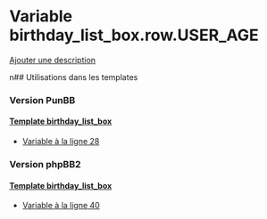 # Variable birthday_list_box.row.USER_AGE
[Ajouter une description](https://fa-tvars.appspot.com/birthday_list_box.row.USER_AGE)

n## Utilisations dans les templates

### Version PunBB

#### [Template birthday_list_box](punbb/birthday_list_box.md)
* [Variable à la ligne 28](../punbb/birthday_list_box.tpl#L28)

### Version phpBB2

#### [Template birthday_list_box](subsilver/birthday_list_box.md)
* [Variable à la ligne 40](../subsilver/birthday_list_box.tpl#L40)